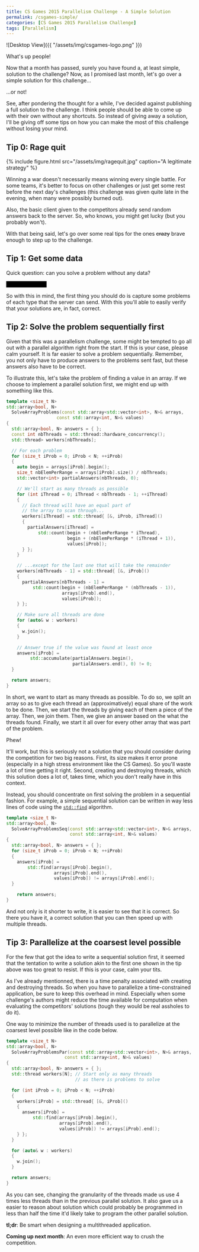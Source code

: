 ```yaml
---
title: CS Games 2015 Parallelism Challenge - A Simple Solution
permalink: /csgames-simple/
categories: [CS Games 2015 Parallelism Challenge]
tags: [Parallelism]
---
```


![Desktop View]({{ "/assets/img/csgames-logo.png" }})

What's up people!

Now that a month has passed, surely you have found a, at least simple, solution to the challenge? Now, as I promised last month, let's go over a simple solution for this challenge...

...or not!

See, after pondering the thought for a while, I've decided against publishing a full solution to the challenge. I think people should be able to come up with their own without any shortcuts. So instead of giving away a solution, I'll be giving off some tips on how you can make the most of this challenge without losing your mind.

## Tip 0: Rage quit

{%
    include figure.html
    src="/assets/img/ragequit.jpg"
    caption="A legitimate strategy"
%}

Winning a war doesn't necessarily means winning every single battle. For some teams, it's better to focus on other challenges or just get some rest before the next day's challenges (this challenge was given quite late in the evening, when many were possibly burned out).

Also, the basic client given to the competitors already send random answers back to the server. So, who knows, you might get lucky (but you probably won't).

With that being said, let's go over some real tips for the ones ~~crazy~~ brave enough to step up to the challenge.

## Tip 1: Get some data

Quick question: can you solve a problem without any data?

<div style="color:Black; background-color:Black; display:inline-block">
   Protip: You can't
</div>

So with this in mind, the first thing you should do is capture some problems of each type that the server can send. With this you'll able to easily verify that your solutions are, in fact, correct.

## Tip 2: Solve the problem sequentially first

Given that this was a parallelism challenge, some might be tempted to go all out with a parallel algorithm right from the start. If this is your case, please calm yourself. It is far easier to solve a problem sequentially. Remember, you not only have to produce answers to the problems sent fast, but these answers also have to be correct.

To illustrate this, let's take the problem of finding a value in an array. If we choose to implement a parallel solution first, we might end up with something like this.

```cpp
template <size_t N>
std::array<bool, N>
  SolveArrayProblems(const std::array<std::vector<int>, N>& arrays,
                   const std::array<int, N>& values)
{
  std::array<bool, N> answers = { };
  const int nbThreads = std::thread::hardware_concurrency();
  std::thread> workers[nbThreads];

  // For each problem
  for (size_t iProb = 0; iProb < N; ++iProb)
  {
    auto begin = arrays[iProb].begin();
    size_t nbElemPerRange = arrays[iProb].size() / nbThreads;
    std::vector<int> partialAnswers(nbThreads, 0);

    // We'll start as many threads as possible
    for (int iThread = 0; iThread < nbThreads - 1; ++iThread)
    {
      // Each thread will have an equal part of
      // the array to scan through...
      workers[iThread] = std::thread{ [&, iProb, iThread]()
      {
        partialAnswers[iThread] =
            std::count(begin + (nbElemPerRange * iThread),
                       begin + (nbElemPerRange * (iThread + 1)),
                       values[iProb]);
      } };
    }

    // ...except for the last one that will take the remainder
    workers[nbThreads - 1] = std::thread{ [&, iProb]()
    {
      partialAnswers[nbThreads - 1] =
          std::count(begin + (nbElemPerRange * (nbThreads - 1)),
                     arrays[iProb].end(),
                     values[iProb]);
    } };

    // Make sure all threads are done
    for (auto& w : workers)
    {
      w.join();
    }

    // Answer true if the value was found at least once
    answers[iProb] =
         std::accumulate(partialAnswers.begin(),
                         partialAnswers.end(), 0) != 0;
  }

  return answers;
}
```

In short, we want to start as many threads as possible. To do so, we split an array so as to give each thread an (approximatively) equal share of the work to be done. Then, we start the threads by giving each of them a piece of the array. Then, we join them. Then, we give an answer based on the what the threads found. Finally, we start it all over for every other array that was part of the problem.

Phew!

It'll work, but this is seriously not a solution that you should consider during the competition for two big reasons. First, its size makes it error prone (especially in a high stress environment like the CS Games). So you'll waste a lot of time getting it right. Second, creating and destroying threads, which this solution does a lot of, takes time, which you don't really have in this context.

Instead, you should concentrate on first solving the problem in a sequential fashion. For example, a simple sequential solution can be written in way less lines of code using the [```std::find```](http://en.cppreference.com/w/cpp/algorithm/find) algorithm.

```cpp
template <size_t N>
std::array<bool, N>  
  SolveArrayProblemsSeq(const std::array<std::vector<int>, N>& arrays,
                        const std::array<int, N>& values)
{
  std::array<bool, N> answers = { };
  for (size_t iProb = 0; iProb < N; ++iProb)
  {
    answers[iProb] =
        std::find(arrays[iProb].begin(),
                  arrays[iProb].end(),
                  values[iProb]) != arrays[iProb].end();
  }

    return answers;
}
```

And not only is it shorter to write, it is easier to see that it is correct. So there you have it, a correct solution that you can then speed up with multiple threads.

## Tip 3: Parallelize at the coarsest level possible

For the few that got the idea to write a sequential solution first, it seemed that the tentation to write a solution akin to the first one shown in the tip above was too great to resist. If this is your case, calm your tits.

As I've already mentionned, there is a time penalty associated with creating and destroying threads. So when you have to parallelize a time-constrained application, be sure to keep this overhead in mind. Especially when some challenge's authors might reduce the time available for computation when evaluating the competitors' solutions (tough they would be real assholes to do it).

One way to minimize the number of threads used is to parallelize at the coarsest level possible like in the code below.

```cpp
template <size_t N>
std::array<bool, N>
  SolveArrayProblemsPar(const std::array<std::vector<int>, N>& arrays,
                      const std::array<int, N>& values)
{
  std::array<bool, N> answers = { };
  std::thread workers[N]; // Start only as many threads
                          // as there is problems to solve

  for (int iProb = 0; iProb < N; ++iProb)
  {
    workers[iProb] = std::thread{ [&, iProb]()
    {
      answers[iProb] =
          std::find(arrays[iProb].begin(),
                    arrays[iProb].end(),
                    values[iProb]) != arrays[iProb].end();
    } };
  }

  for (auto& w : workers)
  {
    w.join();
  }

  return answers;
}
```

As you can see, changing the granularity of the threads made us use 4 times less threads than in the previous parallel solution. It also gave us a easier to reason about solution which could probably be programmed in less than half the time it'd likely take to program the other parallel solution.

**tl;dr**: Be smart when designing a multithreaded application.

**Coming up next month**: An even more efficient way to crush the competition.
